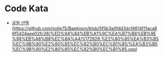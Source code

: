 # Code Kata

- [공원 산책]()(https://github.com/solie75/Baekjoon/blob/5f5b3a0fdd3dcf4614f11aca69f5424aee02fc28/%ED%94%84%EB%A1%9C%EA%B7%B8%EB%9E%98%EB%A8%B8%EC%8A%A4/1/172928.%E2%80%85%EA%B3%B5%EC%9B%90%E2%80%85%EC%82%B0%EC%B1%85/%EA%B3%B5%EC%9B%90%E2%80%85%EC%82%B0%EC%B1%85.cpp)